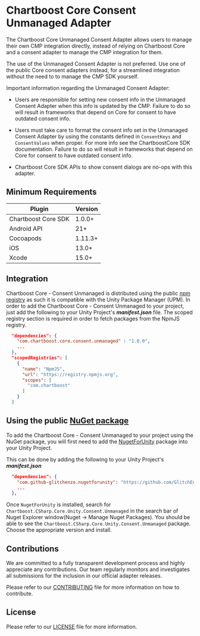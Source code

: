# Chartboost Core Consent Unmanaged Adapter

The Chartboost Core Unmanaged Consent Adapter allows users to manage their own CMP integration directly, instead of relying
on Chartboost Core and a consent adapter to manage the CMP integration for them.

The use of the Unmanaged Consent Adapter is not preferred. Use one of the public Core consent adapters instead, for a 
streamlined integration without the need to to manage the CMP SDK yourself.

Important information regarding the Unmanaged Consent Adapter:

- Users are responsible for setting new consent info in the Unmanaged Consent Adapter when this info is updated by the CMP.
Failure to do so will result in frameworks that depend on Core for consent to have outdated consent info.

- Users must take care to format the consent info set in the Unmanaged Consent Adapter by using the constants defined in
`ConsentKeys` and `ConsentValues` when proper. For more info see the ChartboostCore SDK documentation.
Failure to do so will result in frameworks that depend on Core for consent to have outdated consent info.

- Chartboost Core SDK APIs to show consent dialogs are no-ops with this adapter.

## Minimum Requirements

| Plugin              | Version |
| ------------------- | ------- |
| Chartboost Core SDK | 1.0.0+  |
| Android API         | 21+     |
| Cocoapods           | 1.11.3+ |
| iOS                 | 13.0+   |
| Xcode               | 15.0+   |

## Integration

Chartboost Core - Consent Unmanaged is distributed using the public [npm registry](https://www.npmjs.com/search?q=com.chartboost.core.consent.unmanaged) as such it is compatible with the Unity Package Manager (UPM). In order to add the Chartboost Core - Consent Unmanaged to your project, just add the following to your Unity Project's ***manifest.json*** file. The scoped registry section is required in order to fetch packages from the NpmJS registry.

```json
  "dependencies": {
    "com.chartboost.core.consent.unmanaged" : "1.0.0",
    ...
  },
  "scopedRegistries": [
    {
      "name": "NpmJS",
      "url": "https://registry.npmjs.org",
      "scopes": [
        "com.chartboost"
      ]
    }
  ]
```

## Using the public [NuGet package](https://www.nuget.org/packages/Chartboost.CSharp.Core.Unity.Consent.Unmanaged)

To add the Chartboost Core - Consent Unmanaged to your project using the NuGet package, you will first need to add the [NugetForUnity](https://github.com/GlitchEnzo/NuGetForUnity) package into your Unity Project.

This can be done by adding the following to your Unity Project's ***manifest.json***

```json
  "dependencies": {
    "com.github-glitchenzo.nugetforunity": "https://github.com/GlitchEnzo/NuGetForUnity.git?path=/src/NuGetForUnity",
    ...
  },
```

Once <code>NugetForUnity</code> is installed, search for `Chartboost.CSharp.Core.Unity.Consent.Unmanaged` in the search bar of Nuget Explorer window(Nuget -> Manage Nuget Packages).
You should be able to see the `Chartboost.CSharp.Core.Unity.Consent.Unmanaged` package. Choose the appropriate version and install.

## Contributions

We are committed to a fully transparent development process and highly appreciate any contributions. Our team regularly monitors and investigates all submissions for the inclusion in our official adapter releases.

Please refer to our [CONTRIBUTING](CONTRIBUTING.md) file for more information on how to contribute.

## License

Please refer to our [LICENSE](LICENSE.md) file for more information.